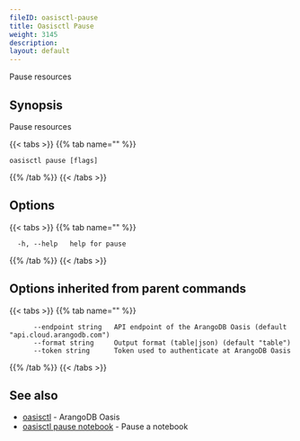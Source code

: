 ```yaml
---
fileID: oasisctl-pause
title: Oasisctl Pause
weight: 3145
description: 
layout: default
---
```

Pause resources

## Synopsis

Pause resources

{{< tabs >}}
{{% tab name="" %}}
```
oasisctl pause [flags]
```
{{% /tab %}}
{{< /tabs >}}

## Options

{{< tabs >}}
{{% tab name="" %}}
```
  -h, --help   help for pause
```
{{% /tab %}}
{{< /tabs >}}

## Options inherited from parent commands

{{< tabs >}}
{{% tab name="" %}}
```
      --endpoint string   API endpoint of the ArangoDB Oasis (default "api.cloud.arangodb.com")
      --format string     Output format (table|json) (default "table")
      --token string      Token used to authenticate at ArangoDB Oasis
```
{{% /tab %}}
{{< /tabs >}}

## See also

* [oasisctl](../oasisctl-options)	 - ArangoDB Oasis
* [oasisctl pause notebook](oasisctl-pause-notebook)	 - Pause a notebook

